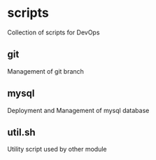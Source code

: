 # scripts
Collection of scripts for DevOps

## git
Management of git branch

## mysql 
Deployment and Management of mysql database

## util.sh
Utility script used by other module
